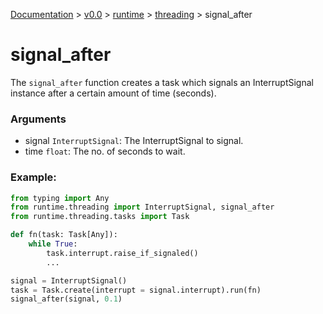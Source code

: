 [Documentation](/docs/documentation.md) >
 [v0.0](/docs/0.0/version.md) >
  [runtime](/docs/0.0/runtime/module.md) >
   [threading](/docs/0.0/runtime/threading/module.md) >
    signal_after

# signal_after

The `signal_after` function creates a task which signals an InterruptSignal instance after a certain  amount of time (seconds).

### Arguments

- signal `InterruptSignal`: The InterruptSignal to signal.
- time `float`: The no. of seconds to wait.

### Example:

```python
from typing import Any
from runtime.threading import InterruptSignal, signal_after
from runtime.threading.tasks import Task

def fn(task: Task[Any]):
    while True:
        task.interrupt.raise_if_signaled()
        ...

signal = InterruptSignal()
task = Task.create(interrupt = signal.interrupt).run(fn)
signal_after(signal, 0.1)
```